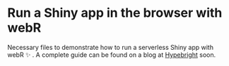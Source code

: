 # Run a Shiny app in the browser with webR

Necessary files to demonstrate how to run a serverless Shiny app with webR ✨ . A complete guide can be found on a blog at [Hypebright](https://hypebright.nl) soon.
